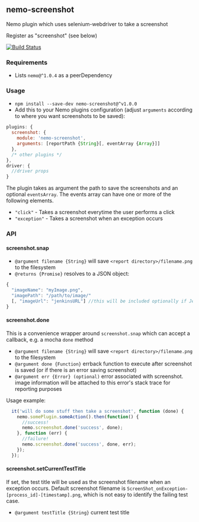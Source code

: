 ## nemo-screenshot

Nemo plugin which uses selenium-webdriver to take a screenshot

Register as "screenshot" (see below)

[![Build Status](https://travis-ci.org/paypal/nemo-screenshot.svg?branch=master)](https://travis-ci.org/paypal/nemo-screenshot)

### Requirements

* Lists `nemo@^1.0.4` as a peerDependency

### Usage

* `npm install --save-dev nemo-screenshot@^v1.0.0`
* Add this to your Nemo plugins configuration (adjust `arguments` according to where you want screenshots to be saved):

```javascript
plugins: {
  screenshot: {
    module: 'nemo-screenshot',
    arguments: [reportPath {String}[, eventArray {Array}]]
  },
  /* other plugins */
},
driver: {
  //driver props
}
```

The plugin takes as argument the path to save the screenshots and an optional `eventsArray`. The events array can have one or more of the following elements.

* `"click"`   - Takes a screenshot everytime the user performs a click
* `"exception"` - Takes a screenshot when an exception occurs

### API

#### screenshot.snap

* `@argument filename {String}` will save `<report directory>/filename.png` to the filesystem
* `@returns {Promise}` resolves to a JSON object:

```javascript
{
  "imageName": "myImage.png",
  "imagePath": "/path/to/image/"
  [, "imageUrl": "jenkinsURL"] //this will be included optionally if Jenkins environment variables are present
}
```

#### screenshot.done

This is a convenience wrapper around `screenshot.snap` which can accept a callback, e.g. a mocha `done` method

* `@argument filename {String}` will save `<report directory>/filename.png` to the filesystem
* `@argument done {Function}` errback function to execute after screenshot is saved (or if there is an error saving screenshot)
* `@argument err {Error} (optional)` error associated with screenshot. image information will be attached to this error's stack trace for reporting purposes

Usage example:

```javascript
  it('will do some stuff then take a screenshot', function (done) {
    nemo.somePlugin.someAction().then(function() {
      //success!
      nemo.screenshot.done('success', done);
    }, function (err) {
      //failure!
      nemo.screenshot.done('success', done, err);
    });
  });
```

#### screenshot.setCurrentTestTitle

If set, the test title will be used as the screenshot filename when an exception occurs. Default screenshot filename is `ScreenShot_onException-[process_id]-[timestamp].png`, which is not easy to identify the failing test case.

* `@argument testTitle {String}` current test title
